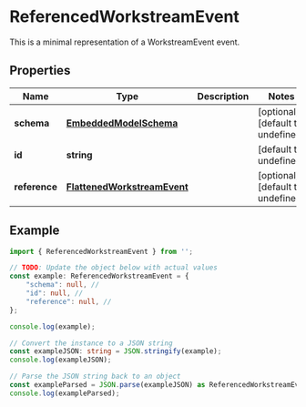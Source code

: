 
# ReferencedWorkstreamEvent

This is a minimal representation of a WorkstreamEvent event.

## Properties

Name | Type | Description | Notes
------------ | ------------- | ------------- | -------------
**schema** | [**EmbeddedModelSchema**](EmbeddedModelSchema) |  | [optional] [default to undefined]
**id** | **string** |  | [default to undefined]
**reference** | [**FlattenedWorkstreamEvent**](FlattenedWorkstreamEvent) |  | [optional] [default to undefined]

## Example

```typescript
import { ReferencedWorkstreamEvent } from '';

// TODO: Update the object below with actual values
const example: ReferencedWorkstreamEvent = {
    "schema": null, // 
    "id": null, // 
    "reference": null, // 
};

console.log(example);

// Convert the instance to a JSON string
const exampleJSON: string = JSON.stringify(example);
console.log(exampleJSON);

// Parse the JSON string back to an object
const exampleParsed = JSON.parse(exampleJSON) as ReferencedWorkstreamEvent;
console.log(exampleParsed);
```




